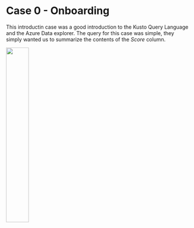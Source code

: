 # Case 0 - Onboarding

This introductin case was a good introduction to the Kusto Query Language and the Azure Data explorer.
The query for this case was simple, they simply wanted us to summarize the contents of the *Score* column.

<img src="https://images.credly.com/size/680x680/images/84201552-025f-4b97-81c4-55be4ba896ff/image.png" width=35% height=35%>
